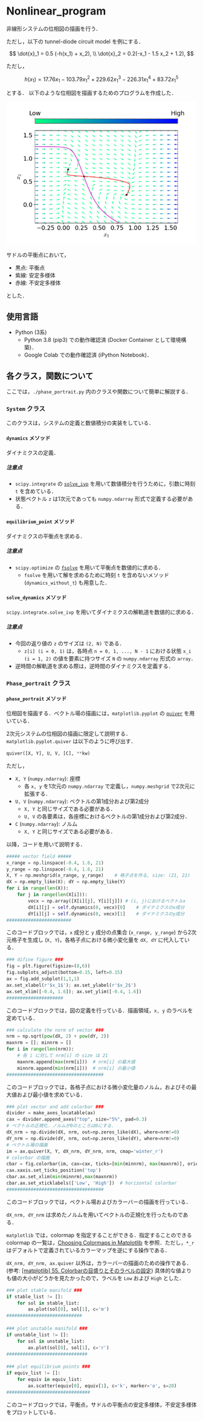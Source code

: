 # Nonlinear_program
非線形システムの位相図の描画を行う．

ただし，以下の tunnel-diode circuit model を例にする．

$$
\dot{x}_1 = 0.5 (-h(x_1) + x_2), \\
\dot{x}_2 = 0.2(-x_1 - 1.5 x_2 + 1.2),
$$

ただし，

$$
h(x_1) = 17.76 x_1 - 103.79 x_1^2 + 229.62 x_1^3 - 226.31 x_1^4 + 83.72 x_1^5
$$

とする．
以下のような位相図を描画するためのプログラムを作成した．

![](./fig/phase_portrait.png)

サドルの平衡点において，

- 黒点: 平衡点
- 紫線: 安定多様体
- 赤線: 不安定多様体

とした．

## 使用言語
- Python (3系)
    - Python 3.8 (pip3) での動作確認済 (Docker Container として環境構築)．
    - Google Colab での動作確認済 (iPython Notebook)．

## 各クラス，関数について
ここでは，`./phase_portrait.py` 内のクラスや関数について簡単に解説する．

### `System` クラス
このクラスは，システムの定義と数値積分の実装をしている．

#### `dynamics` メソッド
ダイナミクスの定義．

##### 注意点
- `scipy.integrate` の [`solve_ivp`](https://docs.scipy.org/doc/scipy/reference/generated/scipy.integrate.solve_ivp.html) を用いて数値積分を行うために，引数に時刻 `t` を含めている．
- 状態ベクトル `z` は1次元であっても `numpy.ndarray` 形式で定義する必要がある．

#### `equilibrium_point` メソッド
ダイナミクスの平衡点を求める．

##### 注意点
- `scipy.optimize` の [`fsolve`](https://docs.scipy.org/doc/scipy/reference/generated/scipy.optimize.fsolve.html#scipy.optimize.fsolve) を用いて平衡点を数値的に求める．
    - `fsolve` を用いて解を求めるために時刻 `t` を含めないメソッド (`dynamics_without_t`) も用意した．

#### `solve_dynamics` メソッド
`scipy.integrate.solve_ivp` を用いてダイナミクスの解軌道を数値的に求める．

##### 注意点
- 今回の返り値の `z` のサイズは `(2, N)` である．
    - `z[i] (i = 0, 1)` は，各時点 `n = 0, 1, ..., N - 1` における状態 `x_i (i = 1, 2)` の値を要素に持つサイズ `N` の `numpy.ndarray` 形式の `array`． 
- 逆時間の解軌道を求める際は，逆時間のダイナミクスを定義する．

### `Phase_portrait` クラス
#### `phase_portrait` メソッド
位相図を描画する．ベクトル場の描画には，`matplotlib.pyplot` の [`quiver`](https://matplotlib.org/stable/api/_as_gen/matplotlib.pyplot.quiver.html) を用いている．

2次元システムの位相図の描画に限定して説明する． `matplotlib.pyplot.quiver` は以下のように呼び出す．

```python
quiver([X, Y], U, V, [C], **kw)
```
ただし，
- `X, Y` (`numpy.ndarray`): 座標
    - 各 `x, y` を1次元の `numpy.ndarray` で定義し，`numpy.meshgrid` で2次元に拡張する．
- `U, V` (`numpy.ndarray`): ベクトルの第1成分および第2成分
    - `X, Y` と同じサイズである必要がある．
    - `U, V` の各要素は，各座標におけるベクトルの第1成分および第2成分．
- `C` (`numpy.ndarray`): ノルム
    - `X, Y` と同じサイズである必要がある．

以降，コードを用いて説明する．

```python
##### vector field #####
x_range = np.linspace(-0.4, 1.6, 21)
y_range = np.linspace(-0.4, 1.6, 21)
X, Y = np.meshgrid(x_range, y_range)    # 格子点を作る, size: (21, 21)
dX = np.empty_like(X); dY = np.empty_like(Y)
for i in range(len(X)):
    for j in range(len(X[i])):
        vecx = np.array([X[i][j], Y[i][j]]) # (i, j)におけるベクトルx
        dX[i][j] = self.dynamics(0, vecx)[0]    # ダイナミクスのx成分
        dY[i][j] = self.dynamics(0, vecx)[1]    # ダイナミクスのy成分
########################
```

このコードブロックでは，`x` 成分と `y` 成分の点集合 (`x_range, y_range`) から2次元格子を生成し (`X, Y`)，各格子点における微小変化量を `dX, dY` に代入している．

```python
### difine figure ###
fig = plt.figure(figsize=(8,6))
fig.subplots_adjust(bottom=0.15, left=0.15)
ax = fig.add_subplot(1,1,1)
ax.set_xlabel(r'$x_1$'); ax.set_ylabel(r'$x_2$')
ax.set_xlim([-0.4, 1.6]); ax.set_ylim([-0.4, 1.6])
#####################
```

このコードブロックでは，図の定義を行っている．描画領域，`x, y` のラベルを定めている．

```python
### calculate the norm of vector ###
nrm = np.sqrt(pow(dX, 2) + pow(dY, 2))
maxnrm = []; minnrm = []
for i in range(len(nrm)):
    # 各 i に対して nrm[i] の size は 21
    maxnrm.append(max(nrm[i]))  # nrm[i] の最大値
    minnrm.append(min(nrm[i]))  # nrm[i] の最小値
####################################
```

このコードブロックでは，各格子点における微小変化量のノルム，およびその最大値および最小値を求めている．

```python
### plot vector and add colorbar ###
divider = make_axes_locatable(ax)
cax = divider.append_axes("top", size="5%", pad=0.3)
# ベクトルの正規化．ノルムが0のところは0にする．
dX_nrm = np.divide(dX, nrm, out=np.zeros_like(dX), where=nrm!=0)
dY_nrm = np.divide(dY, nrm, out=np.zeros_like(dY), where=nrm!=0)
# ベクトル場の描画
im = ax.quiver(X, Y, dX_nrm, dY_nrm, nrm, cmap='winter_r')
# colorbar の描画
cbar = fig.colorbar(im, cax=cax, ticks=[min(minnrm), max(maxnrm)], orientation='horizontal')
cax.xaxis.set_ticks_position('top')
cbar.ax.set_xlim(min(minnrm),max(maxnrm))
cbar.ax.set_xticklabels(['Low', 'High'])  # horizontal colorbar
####################################
```

このコードブロックでは，ベクトル場およびカラーバーの描画を行っている．

`dX_nrm, dY_nrm` は求めたノルムを用いてベクトルの正規化を行ったものである．

`matplotlib` では，colormap を指定することができる．指定することのできる colormap の一覧は，[Choosing Colormaps in Matplotlib](https://matplotlib.org/stable/tutorials/colors/colormaps.html) を参照．ただし，`*_r` はデフォルトで定義されているカラーマップを逆にする操作である．

`dX_nrm, dY_nrm, ax.quiver` 以外は，カラーバーの描画のための操作である．
(参考: [[matplotlib] 55. Colorbarの目盛りとそのラベルの設定](https://sabopy.com/py/matplotlib-55/))
具体的な値よりも値の大小がどうかを見たかったので，ラベルを `Low` および `High` とした．

```python
### plot stable manifold ###
if stable_list != []:
    for sol in stable_list:
        ax.plot(sol[0], sol[1], c='m')
############################

### plot unstable manifold ###
if unstable_list != []:
    for sol in unstable_list:
        ax.plot(sol[0], sol[1], c='r')
##############################

### plot equilibrium points ###
if equiv_list != []:
    for equiv in equiv_list:
        ax.scatter(equiv[0], equiv[1], c='k', marker='o', s=20)
###############################
```

このコードブロックでは，平衡点，サドルの平衡点の安定多様体，不安定多様体をプロットしている．